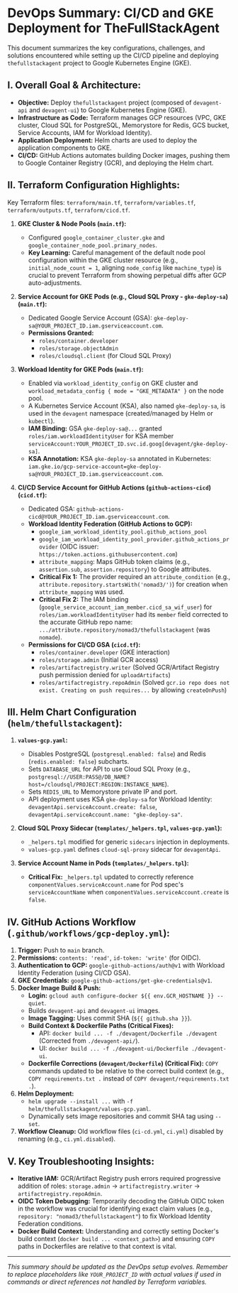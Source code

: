 # DevOps Summary: CI/CD and GKE Deployment for TheFullStackAgent

This document summarizes the key configurations, challenges, and solutions encountered while setting up the CI/CD pipeline and deploying `thefullstackagent` project to Google Kubernetes Engine (GKE).

## I. Overall Goal & Architecture:

*   **Objective:** Deploy `thefullstackagent` project (composed of `devagent-api` and `devagent-ui`) to Google Kubernetes Engine (GKE).
*   **Infrastructure as Code:** Terraform manages GCP resources (VPC, GKE cluster, Cloud SQL for PostgreSQL, Memorystore for Redis, GCS bucket, Service Accounts, IAM for Workload Identity).
*   **Application Deployment:** Helm charts are used to deploy the application components to GKE.
*   **CI/CD:** GitHub Actions automates building Docker images, pushing them to Google Container Registry (GCR), and deploying the Helm chart.

## II. Terraform Configuration Highlights:

Key Terraform files: `terraform/main.tf`, `terraform/variables.tf`, `terraform/outputs.tf`, `terraform/cicd.tf`.

1.  **GKE Cluster & Node Pools (`main.tf`):**
    *   Configured `google_container_cluster.gke` and `google_container_node_pool.primary_nodes`.
    *   **Key Learning:** Careful management of the default node pool configuration within the GKE cluster resource (e.g., `initial_node_count = 1`, aligning `node_config` like `machine_type`) is crucial to prevent Terraform from showing perpetual diffs after GCP auto-adjustments.

2.  **Service Account for GKE Pods (e.g., Cloud SQL Proxy - `gke-deploy-sa`) (`main.tf`):**
    *   Dedicated Google Service Account (GSA): `gke-deploy-sa@YOUR_PROJECT_ID.iam.gserviceaccount.com`.
    *   **Permissions Granted:**
        *   `roles/container.developer`
        *   `roles/storage.objectAdmin`
        *   `roles/cloudsql.client` (for Cloud SQL Proxy)

3.  **Workload Identity for GKE Pods (`main.tf`):**
    *   Enabled via `workload_identity_config` on GKE cluster and `workload_metadata_config { mode = "GKE_METADATA" }` on the node pool.
    *   A Kubernetes Service Account (KSA), also named `gke-deploy-sa`, is used in the `devagent` namespace (created/managed by Helm or `kubectl`).
    *   **IAM Binding:** GSA `gke-deploy-sa@...` granted `roles/iam.workloadIdentityUser` for KSA member `serviceAccount:YOUR_PROJECT_ID.svc.id.goog[devagent/gke-deploy-sa]`.
    *   **KSA Annotation:** KSA `gke-deploy-sa` annotated in Kubernetes: `iam.gke.io/gcp-service-account=gke-deploy-sa@YOUR_PROJECT_ID.iam.gserviceaccount.com`.

4.  **CI/CD Service Account for GitHub Actions (`github-actions-cicd`) (`cicd.tf`):**
    *   Dedicated GSA: `github-actions-cicd@YOUR_PROJECT_ID.iam.gserviceaccount.com`.
    *   **Workload Identity Federation (GitHub Actions to GCP):**
        *   `google_iam_workload_identity_pool.github_actions_pool`
        *   `google_iam_workload_identity_pool_provider.github_actions_provider` (OIDC issuer: `https://token.actions.githubusercontent.com`)
        *   `attribute_mapping`: Maps GitHub token claims (e.g., `assertion.sub`, `assertion.repository`) to Google attributes.
        *   **Critical Fix 1:** The provider required an `attribute_condition` (e.g., `attribute.repository.startsWith('nomad3/')`) for creation when `attribute_mapping` was used.
        *   **Critical Fix 2:** The IAM binding (`google_service_account_iam_member.cicd_sa_wif_user`) for `roles/iam.workloadIdentityUser` had its `member` field corrected to the accurate GitHub repo name: `.../attribute.repository/nomad3/thefullstackagent` (was `nomade`).
    *   **Permissions for CI/CD GSA (`cicd.tf`):**
        *   `roles/container.developer` (GKE interaction)
        *   `roles/storage.admin` (Initial GCR access)
        *   `roles/artifactregistry.writer` (Solved GCR/Artifact Registry push permission denied for `uploadArtifacts`)
        *   `roles/artifactregistry.repoAdmin` (Solved `gcr.io repo does not exist. Creating on push requires...` by allowing `createOnPush`)

## III. Helm Chart Configuration (`helm/thefullstackagent`):

1.  **`values-gcp.yaml`:**
    *   Disables PostgreSQL (`postgresql.enabled: false`) and Redis (`redis.enabled: false`) subcharts.
    *   Sets `DATABASE_URL` for API to use Cloud SQL Proxy (e.g., `postgresql://USER:PASS@/DB_NAME?host=/cloudsql/PROJECT:REGION:INSTANCE_NAME`).
    *   Sets `REDIS_URL` to Memorystore private IP and port.
    *   API deployment uses KSA `gke-deploy-sa` for Workload Identity: `devagentApi.serviceAccount.create: false`, `devagentApi.serviceAccount.name: "gke-deploy-sa"`.

2.  **Cloud SQL Proxy Sidecar (`templates/_helpers.tpl`, `values-gcp.yaml`):**
    *   `_helpers.tpl` modified for generic `sidecars` injection in deployments.
    *   `values-gcp.yaml` defines `cloud-sql-proxy` sidecar for `devagentApi`.

3.  **Service Account Name in Pods (`templates/_helpers.tpl`):**
    *   **Critical Fix:** `_helpers.tpl` updated to correctly reference `componentValues.serviceAccount.name` for Pod spec's `serviceAccountName` when `componentValues.serviceAccount.create` is `false`.

## IV. GitHub Actions Workflow (`.github/workflows/gcp-deploy.yml`):

1.  **Trigger:** Push to `main` branch.
2.  **Permissions:** `contents: 'read'`, `id-token: 'write'` (for OIDC).
3.  **Authentication to GCP:** `google-github-actions/auth@v1` with Workload Identity Federation (using CI/CD GSA).
4.  **GKE Credentials:** `google-github-actions/get-gke-credentials@v1`.
5.  **Docker Image Build & Push:**
    *   **Login:** `gcloud auth configure-docker ${{ env.GCR_HOSTNAME }} --quiet`.
    *   Builds `devagent-api` and `devagent-ui` images.
    *   **Image Tagging:** Uses commit SHA (`${{ github.sha }}`).
    *   **Build Context & Dockerfile Paths (Critical Fixes):**
        *   API: `docker build ... -f ./devagent/Dockerfile ./devagent` (Corrected from `./devagent-api/`).
        *   UI: `docker build ... -f ./devagent-ui/Dockerfile ./devagent-ui`.
    *   **Dockerfile Corrections (`devagent/Dockerfile`) (Critical Fix):** `COPY` commands updated to be relative to the correct build context (e.g., `COPY requirements.txt .` instead of `COPY devagent/requirements.txt .`).
6.  **Helm Deployment:**
    *   `helm upgrade --install ...` with `-f helm/thefullstackagent/values-gcp.yaml`.
    *   Dynamically sets image repositories and commit SHA tag using `--set`.
7.  **Workflow Cleanup:** Old workflow files (`ci-cd.yml`, `ci.yml`) disabled by renaming (e.g., `ci.yml.disabled`).

## V. Key Troubleshooting Insights:

*   **Iterative IAM:** GCR/Artifact Registry push errors required progressive addition of roles: `storage.admin` -> `artifactregistry.writer` -> `artifactregistry.repoAdmin`.
*   **OIDC Token Debugging:** Temporarily decoding the GitHub OIDC token in the workflow was crucial for identifying exact claim values (e.g., `repository: "nomad3/thefullstackagent"`) to fix Workload Identity Federation conditions.
*   **Docker Build Context:** Understanding and correctly setting Docker's build context (`docker build ... <context_path>`) and ensuring `COPY` paths in Dockerfiles are relative to that context is vital.

---
*This summary should be updated as the DevOps setup evolves. Remember to replace placeholders like `YOUR_PROJECT_ID` with actual values if used in commands or direct references not handled by Terraform variables.* 
